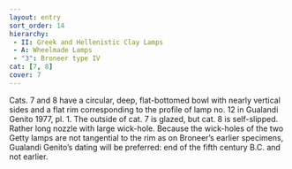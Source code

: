 ```yaml
---
layout: entry
sort_order: 14
hierarchy:
 - II: Greek and Hellenistic Clay Lamps
 - A: Wheelmade Lamps
 - "3": Broneer type IV
cat: [7, 8]
cover: 7
---
```


Cats. 7 and 8 have a circular, deep, flat-bottomed bowl with nearly vertical sides and a flat rim corresponding to the profile of lamp no. 12 in Gualandi Genito 1977, pl. 1. The outside of cat. 7 is glazed, but cat. 8 is self-slipped. Rather long nozzle with large wick-hole. Because the wick-holes of the two Getty lamps are not tangential to the rim as on Broneer’s earlier specimens, Gualandi Genito’s dating will be preferred: end of the fifth century B.C. and not earlier.
